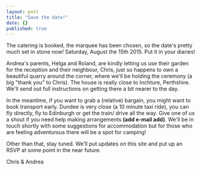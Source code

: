```yaml
---
layout: post
title: "Save the date!"
date: {}
published: true
---
```


The catering is booked, the marquee has been chosen, so the date's pretty much set in stone now! Saturday, August the 15th 2015. Put it in your diaries!

Andrea's parents, Helga and Roland, are kindly letting us use their garden for the reception and their neighbour, Chris, just so happens to own a beautiful quarry around the corner, where we'll be holding the ceremony (a big "thank you" to Chris). The house is really close to Inchture, Perthshire. We'll send out full instructions on getting there a bit nearer to the day.

In the meantime, if you want to grab a (relative) bargain, you might want to book transport early. Dundee is very close (a 10 minute taxi ride), you can fly directly, fly to Edinburgh or get the train/ drive all the way. Give one of us a shout if you need help making arrangements **(add e-mail add)**. We'll be in touch shortly with some suggestions for accommodation but for those who are feeling adventurous there will be a spot for camping!

Other than that, stay tuned. We'll put updates on this site and put up an RSVP at some point in the near future.

Chris & Andrea
